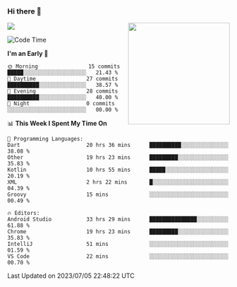 ### Hi there 👋

![](https://metrics.lecoq.io/itaowu?template=classic&config.timezone=Asia%2FShanghai)
<img align='right' src="https://media.giphy.com/media/M9gbBd9nbDrOTu1Mqx/giphy.gif" width="230">

<!--START_SECTION:waka-->
![Code Time](http://img.shields.io/badge/Code%20Time-203%20hrs%2034%20mins-blue)

**I'm an Early 🐤** 

```text
🌞 Morning                15 commits          █████░░░░░░░░░░░░░░░░░░░░   21.43 % 
🌆 Daytime                27 commits          ██████████░░░░░░░░░░░░░░░   38.57 % 
🌃 Evening                28 commits          ██████████░░░░░░░░░░░░░░░   40.00 % 
🌙 Night                  0 commits           ░░░░░░░░░░░░░░░░░░░░░░░░░   00.00 % 
```


📊 **This Week I Spent My Time On** 

```text
💬 Programming Languages: 
Dart                     20 hrs 36 mins      ██████████░░░░░░░░░░░░░░░   38.08 % 
Other                    19 hrs 23 mins      █████████░░░░░░░░░░░░░░░░   35.83 % 
Kotlin                   10 hrs 55 mins      █████░░░░░░░░░░░░░░░░░░░░   20.19 % 
XML                      2 hrs 22 mins       █░░░░░░░░░░░░░░░░░░░░░░░░   04.39 % 
Groovy                   15 mins             ░░░░░░░░░░░░░░░░░░░░░░░░░   00.49 % 

🔥 Editors: 
Android Studio           33 hrs 29 mins      ███████████████░░░░░░░░░░   61.88 % 
Chrome                   19 hrs 23 mins      █████████░░░░░░░░░░░░░░░░   35.83 % 
IntelliJ                 51 mins             ░░░░░░░░░░░░░░░░░░░░░░░░░   01.59 % 
VS Code                  22 mins             ░░░░░░░░░░░░░░░░░░░░░░░░░   00.70 % 
```


 Last Updated on 2023/07/05 22:48:22 UTC
<!--END_SECTION:waka-->

<!--
**itaowu/itaowu** is a ✨ _special_ ✨ repository because its `README.md` (this file) appears on your GitHub profile.

Here are some ideas to get you started:

- 🔭 I’m currently working on ...
- 🌱 I’m currently learning ...
- 👯 I’m looking to collaborate on ...
- 🤔 I’m looking for help with ...
- 💬 Ask me about ...
- 📫 How to reach me: ...
- 😄 Pronouns: ...
- ⚡ Fun fact: ...
-->
